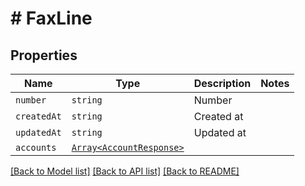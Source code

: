 # # FaxLine



## Properties

Name | Type | Description | Notes
------------ | ------------- | ------------- | -------------
| `number` | ```string``` |  Number  |  |
| `createdAt` | ```string``` |  Created at  |  |
| `updatedAt` | ```string``` |  Updated at  |  |
| `accounts` | [```Array<AccountResponse>```](AccountResponse.md) |    |  |

[[Back to Model list]](../../README.md#models) [[Back to API list]](../../README.md#endpoints) [[Back to README]](../../README.md)
